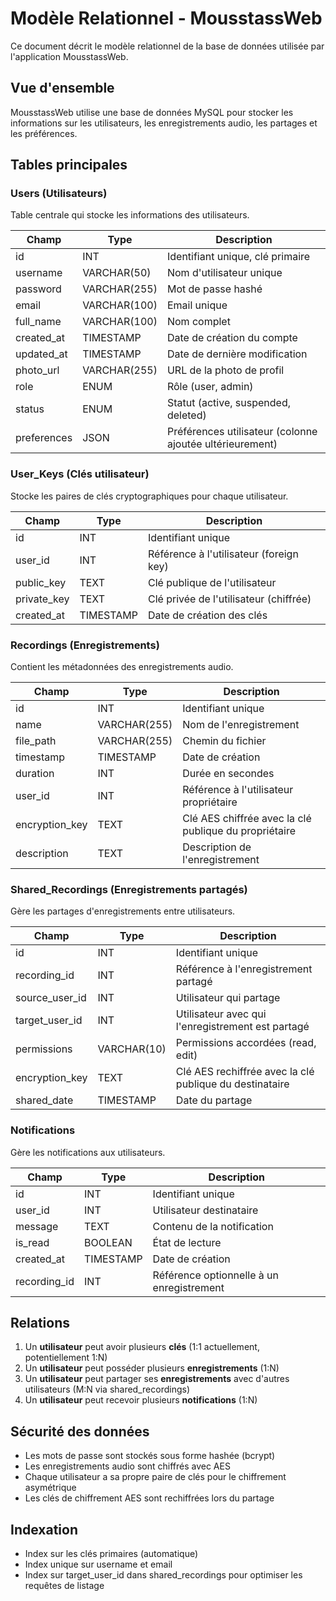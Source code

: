 # Modèle Relationnel - MousstassWeb

Ce document décrit le modèle relationnel de la base de données utilisée par l'application MousstassWeb.

## Vue d'ensemble

MousstassWeb utilise une base de données MySQL pour stocker les informations sur les utilisateurs, les enregistrements audio, les partages et les préférences.

## Tables principales

### Users (Utilisateurs)
Table centrale qui stocke les informations des utilisateurs.

| Champ | Type | Description |
|-------|------|-------------|
| id | INT | Identifiant unique, clé primaire |
| username | VARCHAR(50) | Nom d'utilisateur unique |
| password | VARCHAR(255) | Mot de passe hashé |
| email | VARCHAR(100) | Email unique |
| full_name | VARCHAR(100) | Nom complet |
| created_at | TIMESTAMP | Date de création du compte |
| updated_at | TIMESTAMP | Date de dernière modification |
| photo_url | VARCHAR(255) | URL de la photo de profil |
| role | ENUM | Rôle (user, admin) |
| status | ENUM | Statut (active, suspended, deleted) |
| preferences | JSON | Préférences utilisateur (colonne ajoutée ultérieurement) |

### User_Keys (Clés utilisateur)
Stocke les paires de clés cryptographiques pour chaque utilisateur.

| Champ | Type | Description |
|-------|------|-------------|
| id | INT | Identifiant unique |
| user_id | INT | Référence à l'utilisateur (foreign key) |
| public_key | TEXT | Clé publique de l'utilisateur |
| private_key | TEXT | Clé privée de l'utilisateur (chiffrée) |
| created_at | TIMESTAMP | Date de création des clés |

### Recordings (Enregistrements)
Contient les métadonnées des enregistrements audio.

| Champ | Type | Description |
|-------|------|-------------|
| id | INT | Identifiant unique |
| name | VARCHAR(255) | Nom de l'enregistrement |
| file_path | VARCHAR(255) | Chemin du fichier |
| timestamp | TIMESTAMP | Date de création |
| duration | INT | Durée en secondes |
| user_id | INT | Référence à l'utilisateur propriétaire |
| encryption_key | TEXT | Clé AES chiffrée avec la clé publique du propriétaire |
| description | TEXT | Description de l'enregistrement |

### Shared_Recordings (Enregistrements partagés)
Gère les partages d'enregistrements entre utilisateurs.

| Champ | Type | Description |
|-------|------|-------------|
| id | INT | Identifiant unique |
| recording_id | INT | Référence à l'enregistrement partagé |
| source_user_id | INT | Utilisateur qui partage |
| target_user_id | INT | Utilisateur avec qui l'enregistrement est partagé |
| permissions | VARCHAR(10) | Permissions accordées (read, edit) |
| encryption_key | TEXT | Clé AES rechiffrée avec la clé publique du destinataire |
| shared_date | TIMESTAMP | Date du partage |

### Notifications
Gère les notifications aux utilisateurs.

| Champ | Type | Description |
|-------|------|-------------|
| id | INT | Identifiant unique |
| user_id | INT | Utilisateur destinataire |
| message | TEXT | Contenu de la notification |
| is_read | BOOLEAN | État de lecture |
| created_at | TIMESTAMP | Date de création |
| recording_id | INT | Référence optionnelle à un enregistrement |

## Relations

1. Un **utilisateur** peut avoir plusieurs **clés** (1:1 actuellement, potentiellement 1:N)
2. Un **utilisateur** peut posséder plusieurs **enregistrements** (1:N)
3. Un **utilisateur** peut partager ses **enregistrements** avec d'autres utilisateurs (M:N via shared_recordings)
4. Un **utilisateur** peut recevoir plusieurs **notifications** (1:N)

## Sécurité des données

- Les mots de passe sont stockés sous forme hashée (bcrypt)
- Les enregistrements audio sont chiffrés avec AES
- Chaque utilisateur a sa propre paire de clés pour le chiffrement asymétrique
- Les clés de chiffrement AES sont rechiffrées lors du partage

## Indexation

- Index sur les clés primaires (automatique)
- Index unique sur username et email
- Index sur target_user_id dans shared_recordings pour optimiser les requêtes de listage 